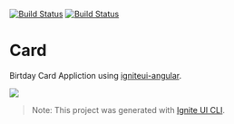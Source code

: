 [![Build Status](https://dev.azure.com/nikolayalipiev/nikolay_alipiev/_apis/build/status/Lipata.card?branchName=master)](https://dev.azure.com/nikolayalipiev/nikolay_alipiev/_build/latest?definitionId=1&branchName=master)
[![Build Status](https://travis-ci.org/Lipata/card.svg?branch=master)](https://travis-ci.org/Lipata/card)

# Card

Birtday Card Appliction using [igniteui-angular](https://github.com/IgniteUI/igniteui-angular).

![](card.gif)

>Note: This project was generated with [Ignite UI CLI](https://github.com/IgniteUI/igniteui-cli).
